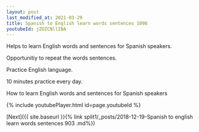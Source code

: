 ```yaml
---
layout: post
last_modified_at: 2021-03-29
title: Spanish to English learn words sentences 1098 
youtubeId: jZOZCNllIBA
---
```

 
 
Helps to learn English words and sentences for Spanish speakers.

Opportunitiy to repeat the words sentences. 

Practice English language. 
 
10 minutes practice every day. 
 
How to learn English words and sentences for Spanish speakers 
 
{% include youtubePlayer.html id=page.youtubeId %}
 
 
[Next]({{ site.baseurl }}{% link  split1/_posts/2018-12-19-Spanish to english learn words sentences 903 .md%})
 
